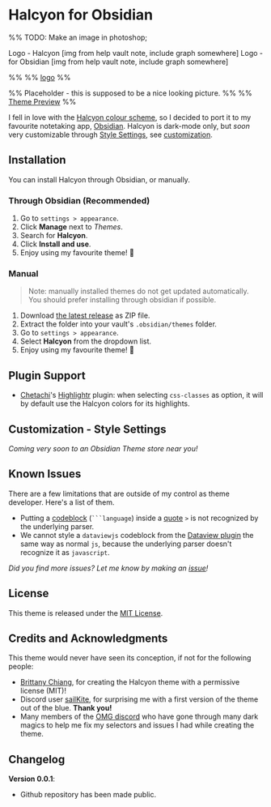 # Halcyon for Obsidian

%% TODO: Make an image in photoshop;

Logo - Halcyon [img from help vault note, include graph somewhere]
Logo - for Obsidian [img from help vault note, include graph somewhere]

%%
%% [logo](logo.png) %%

%% Placeholder - this is supposed to be a nice looking picture. %%
%% [Theme Preview](preview.png) %%

I fell in love with the [Halcyon colour scheme](https://halcyon-theme.netlify.app/), so I decided to port it to my favourite notetaking app, [Obsidian](https://obsidian.md/). Halcyon is dark-mode only, but _soon_ very customizable through [Style Settings](https://github.com/mgmeyers/obsidian-style-settings), see [customization](#customization---style-settings).

## Installation

You can install Halcyon through Obsidian, or manually.

### Through Obsidian (Recommended)

1. Go to `settings > appearance`.
2. Click **Manage** next to _Themes_.
3. Search for **Halcyon**.
4. Click **Install and use**.
5. Enjoy using my favourite theme! 🥳

### Manual

> Note: manually installed themes do not get updated automatically.
> You should prefer installing through obsidian if possible.

1. Download [the latest release](#) as ZIP file.
2. Extract the folder into your vault's `.obsidian/themes` folder.
3. Go to `settings > appearance`.
4. Select **Halcyon** from the dropdown list.
5. Enjoy using my favourite theme! 🥳

## Plugin Support

-   [Chetachi](https://github.com/chetachiezikeuzor)'s [Highlightr](obsidian://show-plugin?id=highlightr-plugin) plugin: when selecting `css-classes` as option, it will by default use the Halcyon colors for its highlights.

## Customization - Style Settings

_Coming very soon to an Obsidian Theme store near you!_

## Known Issues

There are a few limitations that are outside of my control as theme developer. Here's a list of them.

-   Putting a [codeblock](https://help.obsidian.md/Editing+and+formatting/Basic+formatting+syntax#Code+blocks) (` ```language `) inside a [quote](https://help.obsidian.md/Editing+and+formatting/Basic+formatting+syntax#Quotes) `>` is not recognized by the underlying parser.
-   We cannot style a `dataviewjs` codeblock from the [Dataview plugin](obsidian://show-plugin?id=dataview) the same way as normal `js`, because the underlying parser doesn't recognize it as `javascript`.

_Did you find more issues? Let me know by making an [issue](https://github.com/dbarenholz/halcyon-obsidian/issues)!_

## License

This theme is released under the [MIT License](#LICENSE).

## Credits and Acknowledgments

This theme would never have seen its conception, if not for the following people:

-   [Brittany Chiang](https://brittanychiang.com/), for creating the Halcyon theme with a permissive license (MIT)!
-   Discord user [sailKite](https://github.com/sailKiteV), for surprising me with a first version of the theme out of the blue. **Thank you!**
-   Many members of the [OMG discord](https://discord.gg/obsidianmd) who have gone through many dark magics to help me fix my selectors and issues I had while creating the theme.

## Changelog

**Version 0.0.1**:

-   Github repository has been made public.
